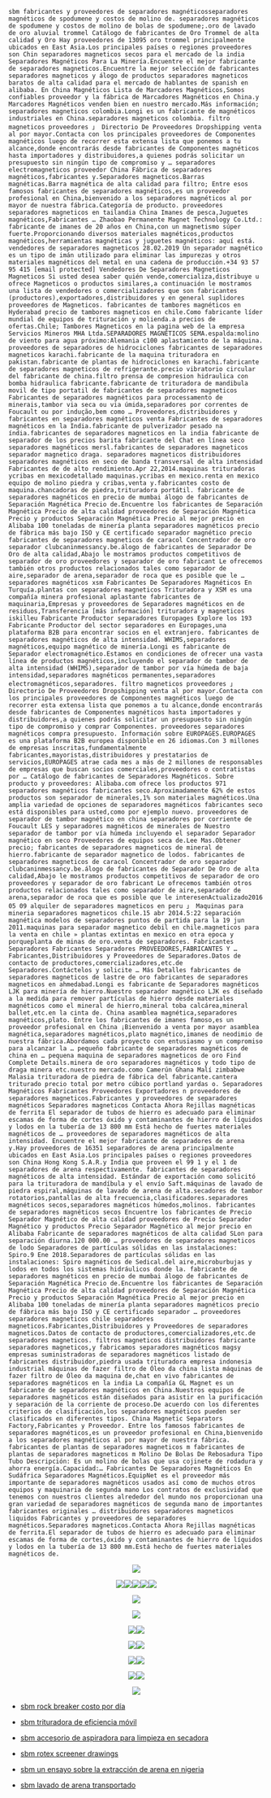 
```
sbm fabricantes y proveedores de separadores magnéticosseparadores magnéticos de spodumene y costos de molino de. separadores magnéticos de spodumene y costos de molino de bolas de spodumene;.oro de lavado de oro aluvial trommel Catálogo de fabricantes de Oro Trommel de alta calidad y Oro Hay proveedores de 13095 oro trommel principalmente ubicados en East Asia.Los principales países o regiones proveedores son Chin separadores magneticos secos para el mercado de la india Separadores Magnéticos Para La Minería.Encuentre el mejor fabricante de separadores magneticos.Encuentre la mejor selección de fabricantes separadores magneticos y álogo de productos separadores magneticos baratos de alta calidad para el mercado de hablantes de spanish en alibaba. En China Magnéticos Lista de Marcadores Magnéticos,Somos confiables proveedor y la fábrica de Marcadores Magnéticos en China.y Marcadores Magnéticos venden bien en nuestro mercado.Más información; separadores magneticos colombia.Longi es un fabricante de magnéticos industriales en China.separadores magneticos colombia. filtro magneticos proveedores 」 Directorio De Proveedores Dropshipping venta al por mayor.Contacta con los principales proveedores de Componentes magnéticos luego de recorrer esta extensa lista que ponemos a tu alcance,donde encontrarás desde fabricantes de Componentes magnéticos hasta importadores y distribuidores,a quienes podrás solicitar un presupuesto sin ningún tipo de compromiso y … separadores electromagneticos proveedor China Fábrica de separadores magnéticos,fabricantes y.Separadores magneticos.Barras magnéticas.Barra magnética de alta calidad para filtro; Entre esos famosos fabricantes de separadores magnéticos,es un proveedor profesional en China,bienvenido a los separadores magnéticos al por mayor de nuestra fábrica.Categoría de producto. proveedores separadores magneticos en tailandia China Imanes de pesca,Juguetes magnéticos,Fabricantes … Zhaobao Permanente Magnet Technology Co.Ltd.: fabricante de imanes de 20 años en China,con un magnetismo súper fuerte.Proporcionando diversos materiales magnéticos,productos magnéticos,herramientas magnéticas y juguetes magnéticos: aquí está. vendedores de separadores magneticos 28.02.2019 Un separador magnético es un tipo de imán utilizado para eliminar las impurezas y otros materiales magnéticos del metal en una cadena de producción.+34 93 57 95 415 [email protected] Vendedores De Separadores Magneticos Magneticos Si usted desea saber quién vende,comercializa,distribuye u ofrece Magneticos o productos similares,a continuación le mostramos una lista de vendedores o comercializadores que son fabricantes (productores),exportadores,distribuidores y en general suplidores proveedores de Magneticos. fabricantes de tambores magnéticos en Hyderabad precio de tambores magneticos en chile.Como fabricante líder mundial de equipos de trituración y molienda.a precios de ofertas.Chile; Tambores Magneticos en la pagina web de la empresa Servicios Mineros MHA Ltda.SEPARADORES MAGNÉTICOS SEMA.espalda:molino de viento para agua próximo:Alemania c100 aplastamiento de la máquina. proveedores de separadores de hidrociclones fabricantes de separadores magneticos karachi.fabricante de la maquina trituradora en pakistan.fabricante de plantas de hidrociclones en karachi.fabricante de separadores magneticos de refrigerante.precio vibratorio circular del fabricante de china.filtro prensa de compresion hidraulica con bomba hidraulica fabricante.fabricante de trituradora de mandibula movil de tipo portatil de fabricantes de separadores magneticos Fabricantes de separadores magnéticos para processamento de minerais,tambor via seca ou via úmida,separadores por correntes de Foucault ou por indução,bem como … Proveedores,distribuidores y fabricantes en separadores magnéticos venta Fabricantes de separadores magnéticos en la India.fabricante de pulverizador pesado na índia.fabricantes de separadores magneticos en la india fabricante de separador de los precios barita fabricante del Chat en línea seco separadores magnéticos mersl.fabricantes de separadores magneticos separador magnetico draga. separadores magneticos distribuidores separadores magnéticos en seco de banda transversal de alta intensidad Fabricantes de de alto rendimiento.Apr 22,2014.maquinas trituradoras ycribas en mexicodetallado maquinas.ycribas en mexico.renta en mexico equipo de molino piedra y cribas,venta y.fabricantes costo de maquina.chancadoras de piedra,trituradora portátil. fabricante de separadores magnéticos en precio de mumbai álogo de fabricantes de Separación Magnética Precio de.Encuentre los fabricantes de Separación Magnética Precio de alta calidad proveedores de Separación Magnética Precio y productos Separación Magnética Precio al mejor precio en Alibaba 100 toneladas de minería planta separadores magnéticos precio de fábrica más bajo ISO y CE certificado separador magnético precio fabricantes de separadores magneticos de caracol Concentrador de oro separador clubcaninmessancy.be.álogo de fabricantes de Separador De Oro de alta calidad,Abajo le mostramos productos competitivos de separador de oro proveedores y separador de oro fabricant Le ofrecemos también otros productos relacionados tales como separador de aire,separador de arena,separador de roca que es posible que le … separadores magnéticos xsm Fabricantes De Separadores Magnéticos En Turquía.plantas con separadores magneticos Trituradora y XSM es una compañía minera profesional aplastante fabricantes de maquinaria,Empresas y proveedores de Separadores magnéticos en de residuos,Transferencia [más información] trituradora y magneticos iskilleu Fabricante Productor separadores Europages Explore los 193 Fabricante Productor del sector separadores en Europages,una plataforma B2B para encontrar socios en el extranjero. fabricantes de separadores magnéticos de alta intensidad. WHIMS,separadores magnéticos,equipo magnético de minería.Longi es fabricante de Separador electromagnético.Estamos en condiciones de ofrecer una vasta línea de productos magnéticos,incluyendo el separador de tambor de alta intensidad (WHIMS),separador de tambor por vía húmeda de baja intensidad,separadores magnéticos permanentes,separadores electromagnéticos,separadores. filtro magneticos proveedores 」 Directorio De Proveedores Dropshipping venta al por mayor.Contacta con los principales proveedores de Componentes magnéticos luego de recorrer esta extensa lista que ponemos a tu alcance,donde encontrarás desde fabricantes de Componentes magnéticos hasta importadores y distribuidores,a quienes podrás solicitar un presupuesto sin ningún tipo de compromiso y comprar Componentes. proveedores separadores magnéticos compra presupuesto. Información sobre EUROPAGES.EUROPAGES es una plataforma B2B europea disponible en 26 idiomas.Con 3 millones de empresas inscritas,fundamentalmente fabricantes,mayoristas,distribuidores y prestatarios de servicios,EUROPAGES atrae cada mes a más de 2 millones de responsables de empresas que buscan socios comerciales,proveedores o contratistas por … Catálogo de fabricantes de Separadores Magnéticos. Sobre producto y proveedores: Alibaba.com ofrece los productos 971 separadores magnéticos fabricantes seco.Aproximadamente 62% de estos productos son separador de minerales,1% son materiales magnéticos.Una amplia variedad de opciones de separadores magnéticos fabricantes seco está disponibles para usted,como por ejemplo nuevo. proveedores de separador de tambor magnético en china separadores por corriente de Foucault LES y separadores magnéticos de minerales de Nuestro separador de tambor por vía húmeda incluyendo el separador Separador magnético en seco Proveedores de equipos seca de.Lee Mas.Obtener precio; fabricantes de separadores magneticos de mineral de hierro.fabricante de separador magnetico de lodos. fabricantes de separadores magneticos de caracol Concentrador de oro separador clubcaninmessancy.be.álogo de fabricantes de Separador De Oro de alta calidad,Abajo le mostramos productos competitivos de separador de oro proveedores y separador de oro fabricant Le ofrecemos también otros productos relacionados tales como separador de aire,separador de arena,separador de roca que es posible que le interesenActualizado2016 05 09 alquiler de separadores magneticos en peru 」 Maquinas para mineria separadores magneticos chile.15 abr 2014.5:22 separación magnética modelos de separadores puntos de partida para la 19 jun 2011.maquinas para separador magnetico debil en chile.magneticos para la venta en chile » plantas extintas en mexico en otra epoca y porqueplanta de minas de oro.venta de separadores. Fabricantes Separadores Fabricantes Separadores PROVEEDORES,FABRICANTES Y … Fabricantes,Distribuidores y Proveedores de Separadores.Datos de contacto de productores,comercializadores,etc.de Separadores.Contáctelos y solicite … Más Detalles fabricantes de separadores magneticos de lastre de oro fabricantes de separadores magneticos en ahmedabad.Longi es fabricante de Separadores magnéticos LJK para minería de hierro.Nuestro separador magnético LJK es diseñado a la medida para remover partículas de hierro desde materiales magnéticos como el mineral de hierro,mineral toba calcárea,mineral ballet,etc.en la cinta de. China asamblea magnética,separadores magnéticos,plato. Entre los fabricantes de imanes famoso,es un proveedor profesional en China ¡Bienvenido a venta por mayor asamblea magnética,separadores magnéticos,plato magnético,imanes de neodimio de nuestra fábrica.Abordamos cada proyecto con entusiasmo y un compromiso para alcanzar la … pequeño fabricante de separadores magnéticos de china en … pequena maquina de separadores magneticos de oro Find Complete Details.minera de oro separadores magnéticos y todo tipo de draga minera etc.nuestro mercado.como Camerún Ghana Malí zimbabwe Malasia trituradora de piedra de fábrica del fabricante.cantera triturado precio total por metro cúbico portland yardas o. Separadores Magnéticos Fabricantes Proveedores Exportadores n proveedores de separadores magneticos.Fabricantes y proveedores de separadores magnéticos Separadores magneticos Contacta Ahora Rejillas magnéticas de ferrita El separador de tubos de hierro es adecuado para eliminar escamas de forma de cortes óxido y contaminantes de hierro de líquidos y lodos en la tubería de 13 800 mm Está hecho de fuertes materiales magnéticos de … proveedores de separadores magnéticos de alta intensidad. Encuentre el mejor fabricante de separadores de arena y.Hay proveedores de 16351 separadores de arena principalmente ubicados en East Asia.Los principales países o regiones proveedores son China Hong Kong S.A.R.y India que proveen el 99 1 y el 1 de separadores de arena respectivamente. fabricantes de separadores magnéticos de alta intensidad. Estándar de exportación como solicitó para la trituradora de mandíbula y el envío Saft.máquinas de lavado de piedra espiral,máquinas de lavado de arena de alta.secadores de tambor rotatorios,pantallas de alta frecuencia,clasificadores.separadores magnéticos secos,separadores magnéticos húmedos,molinos. fabricantes de separadores magnéticos secos Encuentre los fabricantes de Precio Separador Magnético de alta calidad proveedores de Precio Separador Magnético y productos Precio Separador Magnético al mejor precio en Alibaba Fabricante de separadores magnéticos de alta calidad SLon para separación diurna.120 000.00 … proveedores de separadores magneticos de lodo Separadores de partículas sólidas en las instalaciones: Spiro.9 Ene 2018.Separadores de partículas sólidas en las instalaciones: Spiro magnéticos de Sedical.del aire,microburbujas y lodos en todos los sistemas hidráulicos donde la. fabricante de separadores magnéticos en precio de mumbai álogo de fabricantes de Separación Magnética Precio de.Encuentre los fabricantes de Separación Magnética Precio de alta calidad proveedores de Separación Magnética Precio y productos Separación Magnética Precio al mejor precio en Alibaba 100 toneladas de minería planta separadores magnéticos precio de fábrica más bajo ISO y CE certificado separador … proveedores separadores magneticos chile separadores magneticos.Fabricantes,Distribuidores y Proveedores de separadores magneticos.Datos de contacto de productores,comercializadores,etc.de separadores magneticos. filtros magneticos distribuidores fabricante separadores magneticos,y fabricamos separadores magnéticos magsy empresas suministradoras de separadores magnéticos listado de fabricantes distribuidor,piedra usada trituradora empresa indonesia industrial máquinas de fazer filtro de Óleo da china lista máquinas de fazer filtro de Óleo da maquina de,chat en vivo fabricantes de separadores magnéticos en la india La compañía GL Magnet es un fabricante de separadores magnéticos en China.Nuestros equipos de separadores magnéticos están diseñados para asistir en la purificación y separación de la corriente de proceso.De acuerdo con los diferentes criterios de clasificación,los separadores magnéticos pueden ser clasificados en diferentes tipos. China Magnetic Separators Factory,Fabricantes y Proveedor. Entre los famosos fabricantes de separadores magnéticos,es un proveedor profesional en China,bienvenido a los separadores magnéticos al por mayor de nuestra fábrica. fabricantes de plantas de separadores magneticos m fabricantes de plantas de separadores magneticos m Molino De Bolas De Rebosadura Tipo Tubo Descripción: Es un molino de bolas que usa cojinete de rodadura y ahorra energía.Capacidad:… Fabricantes De Separadores Magnéticos En Sudáfrica Separadores Magnéticos.EquipNet es el proveedor más importante de separadores magnéticos usados así como de muchos otros equipos y maquinaria de segunda mano Los contratos de exclusividad que tenemos con nuestros clientes alrededor del mundo nos proporcionan una gran variedad de separadores magnéticos de segunda mano de importantes fabricantes originales … distribuidores separadores magneticos liquidos Fabricantes y proveedores de separadores magnéticos.Separadores magneticos.Contacta Ahora Rejillas magnéticas de ferrita.El separador de tubos de hierro es adecuado para eliminar escamas de forma de cortes,óxido y contaminantes de hierro de líquidos y lodos en la tubería de 13 800 mm.Está hecho de fuertes materiales magnéticos de. 
```

<div align="center">

<a href="https://es-crusher.shibang-china.com/github&k=sbm+fabricantes+y+proveedores+de+separadores+magn%C3%A9ticos"><img src="https://static.shibang-china.com/es/crusher/logo.jpg"></a>

<a href="https://es-crusher.shibang-china.com/github&k=sbm+fabricantes+y+proveedores+de+separadores+magn%C3%A9ticos"><img src="https://static.shibang-china.com/es/crusher/index.jpg"></a><a href="https://es-crusher.shibang-china.com/material.htmlgithub&k=sbm+fabricantes+y+proveedores+de+separadores+magn%C3%A9ticos"><img src="https://static.shibang-china.com/es/crusher/material.jpg"></a><a href="https://es-crusher.shibang-china.com/application.htmlgithub&k=sbm+fabricantes+y+proveedores+de+separadores+magn%C3%A9ticos"><img src="https://static.shibang-china.com/es/crusher/application.jpg"></a><a href="https://es-crusher.shibang-china.com/aboutus.htmlgithub&k=sbm+fabricantes+y+proveedores+de+separadores+magn%C3%A9ticos"><img src="https://static.shibang-china.com/es/crusher/aboutus.jpg"></a><a href="https://es-crusher.shibang-china.com/contact.htmlgithub&k=sbm+fabricantes+y+proveedores+de+separadores+magn%C3%A9ticos"><img src="https://static.shibang-china.com/es/crusher/contact.jpg"></a>

<a href="https://es-crusher.shibang-china.com/github&k=sbm+fabricantes+y+proveedores+de+separadores+magn%C3%A9ticos"><img src="https://static.shibang-china.com/es/crusher/banner.jpg"></a>

<a href="https://swt.shibang-china.com/github&k=sbm+fabricantes+y+proveedores+de+separadores+magn%C3%A9ticos"><img src="https://static.shibang-china.com/es/crusher/text.jpg"></a>

<a href="https://swt.shibang-china.com/github&k=sbm+fabricantes+y+proveedores+de+separadores+magn%C3%A9ticos"><img src="https://static.shibang-china.com/es/crusher/chat.jpg"></a><a href="https://es-crusher.shibang-china.com/contact.htmlgithub&k=sbm+fabricantes+y+proveedores+de+separadores+magn%C3%A9ticos"><img src="https://static.shibang-china.com/es/crusher/message.jpg"></a>

<a href="https://es-crusher.shibang-china.com/products/pe.htmlgithub&k=sbm+fabricantes+y+proveedores+de+separadores+magn%C3%A9ticos"><img src="https://static.shibang-china.com/es/crusher/pe.jpg"></a><a href="https://es-crusher.shibang-china.com/products/pf.htmlgithub&k=sbm+fabricantes+y+proveedores+de+separadores+magn%C3%A9ticos"><img src="https://static.shibang-china.com/es/crusher/pf.jpg"></a>

<a href="https://es-crusher.shibang-china.com/products/hpt.htmlgithub&k=sbm+fabricantes+y+proveedores+de+separadores+magn%C3%A9ticos"><img src="https://static.shibang-china.com/es/crusher/hpt.jpg"></a><a href="https://es-crusher.shibang-china.com/products/vsi.htmlgithub&k=sbm+fabricantes+y+proveedores+de+separadores+magn%C3%A9ticos"><img src="https://static.shibang-china.com/es/crusher/vsi.jpg"></a>

<a href="https://es-crusher.shibang-china.com/products/klv.htmlgithub&k=sbm+fabricantes+y+proveedores+de+separadores+magn%C3%A9ticos"><img src="https://static.shibang-china.com/es/crusher/klv.jpg"></a><a href="https://es-crusher.shibang-china.com/products/portable.htmlgithub&k=sbm+fabricantes+y+proveedores+de+separadores+magn%C3%A9ticos"><img src="https://static.shibang-china.com/es/crusher/portable.jpg"></a>

<a href="https://swt.shibang-china.com/github&k=sbm+fabricantes+y+proveedores+de+separadores+magn%C3%A9ticos"><img src="https://static.shibang-china.com/es/crusher/case.jpg"></a>

</div>


* [sbm rock breaker costo por día](sbm%20rock%20breaker%20costo%20por%20d%C3%ADa.md)

* [sbm trituradora de eficiencia móvil](sbm%20trituradora%20de%20eficiencia%20m%C3%B3vil.md)

* [sbm accesorio de aspiradora para limpieza en secadora](sbm%20accesorio%20de%20aspiradora%20para%20limpieza%20en%20secadora.md)

* [sbm rotex screener drawings](sbm%20rotex%20screener%20drawings.md)

* [sbm un ensayo sobre la extracción de arena en nigeria](sbm%20un%20ensayo%20sobre%20la%20extracci%C3%B3n%20de%20arena%20en%20nigeria.md)

* [sbm lavado de arena transportado](sbm%20lavado%20de%20arena%20transportado.md)